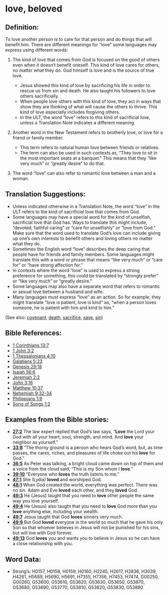 # love, beloved

## Definition:

To love another person is to care for that person and do things that will benefit him. There are different meanings for “love” some languages may express using different words:

1. The kind of love that comes from God is focused on the good of others even when it doesn’t benefit oneself. This kind of love cares for others, no matter what they do. God himself is love and is the source of true love.

    * Jesus showed this kind of love by sacrificing his life in order to rescue us from sin and death. He also taught his followers to love others sacrificially.
    * When people love others with this kind of love, they act in ways that show they are thinking of what will cause the others to thrive. This kind of love especially includes forgiving others.
    * In the ULT, the word “love” refers to this kind of sacrificial love, unless a Translation Note indicates a different meaning.

2. Another word in the New Testament refers to brotherly love, or love for a friend or family member.

    * This term refers to natural human love between friends or relatives.
    * The term can also be used in such contexts as, “They love to sit in the most important seats at a banquet.” This means that they “like very much” or “greatly desire” to do that.

3. The word “love” can also refer to romantic love between a man and a woman.

## Translation Suggestions:

* Unless indicated otherwise in a Translation Note, the word “love” in the ULT refers to the kind of sacrificial love that comes from God.
* Some languages may have a special word for the kind of unselfish, sacrificial love that God has. Ways to translate this might include, “devoted, faithful caring” or “care for unselfishly” or “love from God.” Make sure that the word used to translate God’s love can include giving up one’s own interests to benefit others and loving others no matter what they do.
* Sometimes the English word “love” describes the deep caring that people have for friends and family members. Some languages might translate this with a word or phrase that means “like very much” or “care for” or “have strong affection for.”
* In contexts where the word “love” is used to express a strong preference for something, this could be translated by “strongly prefer” or “like very much” or “greatly desire.”
* Some languages may also have a separate word that refers to romantic or sexual love between a husband and wife.
* Many languages must express “love” as an action. So for example, they might translate “love is patient, love is kind” as, “when a person loves someone, he is patient with him and kind to him.”

(See also: [covenant](../kt/covenant.md), [death](../other/death.md), [sacrifice](../other/sacrifice.md), [save](../kt/save.md), [sin](../kt/sin.md))

## Bible References:

* [1 Corinthians 13:7](rc://en/tn/help/1co/13/07)
* [1 John 3:2](rc://en/tn/help/1jn/03/02)
* [1 Thessalonians 4:10](rc://en/tn/help/1th/04/10)
* [Galatians 5:23](rc://en/tn/help/gal/05/23)
* [Genesis 29:18](rc://en/tn/help/gen/29/18)
* [Isaiah 56:6](rc://en/tn/help/isa/56/06)
* [Jeremiah 2:2](rc://en/tn/help/jer/02/02)
* [John 3:16](rc://en/tn/help/jhn/03/16)
* [Matthew 10:37](rc://en/tn/help/mat/10/37)
* [Nehemiah 9:32-34](rc://en/tn/help/neh/09/32)
* [Philippians 1:9](rc://en/tn/help/php/01/09)
* [Song of Songs 1:2](rc://en/tn/help/sng/01/02)

## Examples from the Bible stories:

* __[27:2](rc://en/tn/help/obs/27/02)__ The law expert replied that God’s law says, “__Love__ the Lord your God with all your heart, soul, strength, and mind. And __love__ your neighbor as yourself.”
* __[33:8](rc://en/tn/help/obs/33/08)__ “The thorny ground is a person who hears God’s word, but, as time passes, the cares, riches, and pleasures of life choke out his __love__ for God.”
* __[36:5](rc://en/tn/help/obs/36/05)__ As Peter was talking, a bright cloud came down on top of them and a voice from the cloud said, “This is my Son whom I __love__.”
* __[39:10](rc://en/tn/help/obs/39/10)__ “Everyone who __loves__ the truth listens to me.”
* __[47:1](rc://en/tn/help/obs/47/01)__ She (Lydia) __loved__ and worshiped God.
* __[48:1](rc://en/tn/help/obs/48/01)__ When God created the world, everything was perfect. There was no sin. Adam and Eve __loved__ each other, and they __loved__ God.
* __[49:3](rc://en/tn/help/obs/49/03)__ He (Jesus) taught that you need to __love__ other people the same way you love yourself.
* __[49:4](rc://en/tn/help/obs/49/04)__ He (Jesus) also taught that you need to __love__ God more than you __love__ anything else, including your wealth.
* __[49:7](rc://en/tn/help/obs/49/07)__ Jesus taught that God __loves__ sinners very much.
* __[49:9](rc://en/tn/help/obs/49/09)__ But God __loved__ everyone in the world so much that he gave his only Son so that whoever believes in Jesus will not be punished for his sins, but will live with God forever.
* __[49:13](rc://en/tn/help/obs/49/13)__ God __loves__ you and wants you to believe in Jesus so he can have a close relationship with you.

## Word Data:

* Strong’s: H0157, H0158, H0159, H0160, H2245, H2617, H2836, H3039, H4261, H5689, H5690, H5691, H7355, H7356, H7453, H7474, G00250, G00260, G53600, G53610, G53620, G53630, G53650, G53670, G53680, G53690, G53770, G53810, G53820, G53830, G53880
